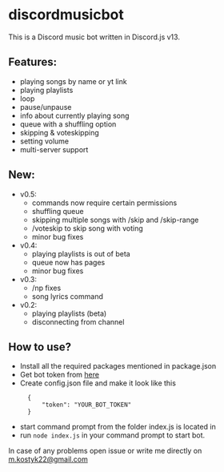 # discordmusicbot
This is a Discord music bot written in Discord.js v13.

## Features:
- playing songs by name or yt link
- playing playlists
- loop
- pause/unpause
- info about currently playing song
- queue with a shuffling option
- skipping & voteskipping
- setting volume
- multi-server support

## New:
- v0.5:
    - commands now require certain permissions
    - shuffling queue
    - skipping multiple songs with /skip and /skip-range
    - /voteskip to skip song with voting
    - minor bug fixes
- v0.4:
    - playing playlists is out of beta
    - queue now has pages
    - minor bug fixes
- v0.3:
    - /np fixes
    - song lyrics command
- v0.2:
    - playing playlists (beta)
    - disconnecting from channel

## How to use?
- Install all the required packages mentioned in package.json
- Get bot token from [here](https://discord.com/developers/applications)
- Create config.json file and make it look like this
  ```
	{ 
		"token": "YOUR_BOT_TOKEN"
	}
  ```
- start command prompt from the folder index.js is located in
- run ``` node index.js ``` in your command prompt to start bot.

In case of any problems open issue or write me directly on m.kostyk22@gmail.com
